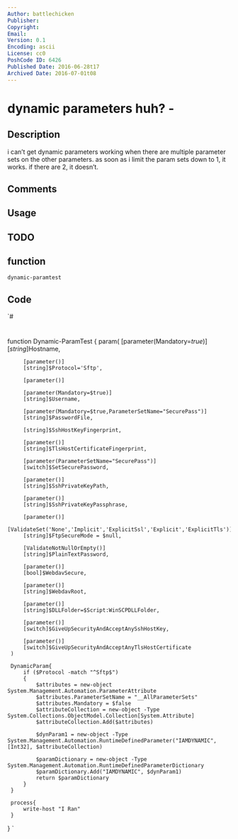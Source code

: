 ```yaml
---
Author: battlechicken
Publisher: 
Copyright: 
Email: 
Version: 0.1
Encoding: ascii
License: cc0
PoshCode ID: 6426
Published Date: 2016-06-28t17
Archived Date: 2016-07-01t08
---
```


# dynamic parameters huh? - 

## Description

i can’t get dynamic parameters working when there are multiple parameter sets on the other parameters. as soon as i limit the param sets down to 1, it works. if there are 2, it doesn’t.

## Comments



## Usage



## TODO



## function

`dynamic-paramtest`

## Code

`#
 #
 function Dynamic-ParamTest {
     param(
         [parameter(Mandatory=$true)]
         [string]$Hostname,
         
         [parameter()]
         [string]$Protocol='Sftp',
 
         [parameter()]
 
         [parameter(Mandatory=$true)]
         [string]$Username,
     
         [parameter(Mandatory=$true,ParameterSetName="SecurePass")]
         [string]$PasswordFile,
 
         [string]$SshHostKeyFingerprint,
 
         [parameter()]
         [string]$TlsHostCertificateFingerprint,
 
         [parameter(ParameterSetName="SecurePass")]
         [switch]$SetSecurePassword,
 
         [parameter()]
         [string]$SshPrivateKeyPath,
 
         [parameter()]
         [string]$SshPrivateKeyPassphrase,
 
         [parameter()]
         [ValidateSet('None','Implicit','ExplicitSsl','Explicit','ExplicitTls')]
         [string]$FtpSecureMode = $null,
 
         [ValidateNotNullOrEmpty()]
         [string]$PlainTextPassword,
         
         [parameter()]
         [bool]$WebdavSecure,
 
         [parameter()]
         [string]$WebdavRoot,
 
         [parameter()]
         [string]$DLLFolder=$Script:WinSCPDLLFolder,
 
         [parameter()]
         [switch]$GiveUpSecurityAndAcceptAnySshHostKey,
 
         [parameter()]
         [switch]$GiveUpSecurityAndAcceptAnyTlsHostCertificate
     )
     
     DynamicParam{
         if ($Protocol -match "^Sftp$")
         {
             $attributes = new-object System.Management.Automation.ParameterAttribute
             $attributes.ParameterSetName = "__AllParameterSets"
             $attributes.Mandatory = $false
             $attributeCollection = new-object -Type System.Collections.ObjectModel.Collection[System.Attribute]
             $attributeCollection.Add($attributes)
 
             $dynParam1 = new-object -Type System.Management.Automation.RuntimeDefinedParameter("IAMDYNAMIC", [Int32], $attributeCollection)
             
             $paramDictionary = new-object -Type System.Management.Automation.RuntimeDefinedParameterDictionary
             $paramDictionary.Add("IAMDYNAMIC", $dynParam1)
             return $paramDictionary
         }
     }
 
     process{
         write-host "I Ran"
     }
 
 
 
 }
`

